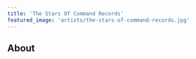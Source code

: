 ```yaml
---
title: 'The Stars Of Command Records'
featured_image: 'artists/the-stars-of-command-records.jpg'
---
```


## About


